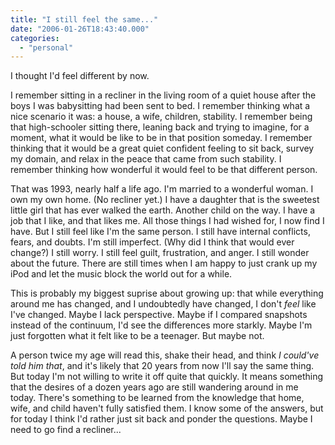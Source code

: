 ```yaml
---
title: "I still feel the same..."
date: "2006-01-26T18:43:40.000"
categories: 
  - "personal"
---
```


I thought I'd feel different by now.

I remember sitting in a recliner in the living room of a quiet house after the boys I was babysitting had been sent to bed. I remember thinking what a nice scenario it was: a house, a wife, children, stability. I remember being that high-schooler sitting there, leaning back and trying to imagine, for a moment, what it would be like to be in that position someday. I remember thinking that it would be a great quiet confident feeling to sit back, survey my domain, and relax in the peace that came from such stability. I remember thinking how wonderful it would feel to be that different person.

That was 1993, nearly half a life ago. I'm married to a wonderful woman. I own my own home. (No recliner yet.) I have a daughter that is the sweetest little girl that has ever walked the earth. Another child on the way. I have a job that I like, and that likes me. All those things I had wished for, I now find I have. But I still feel like I'm the same person. I still have internal conflicts, fears, and doubts. I'm still imperfect. (Why did I think that would ever change?) I still worry. I still feel guilt, frustration, and anger. I still wonder about the future. There are still times when I am happy to just crank up my iPod and let the music block the world out for a while.

This is probably my biggest suprise about growing up: that while everything around me has changed, and I undoubtedly have changed, I don't _feel_ like I've changed. Maybe I lack perspective. Maybe if I compared snapshots instead of the continuum, I'd see the differences more starkly. Maybe I'm just forgotten what it felt like to be a teenager. But maybe not.

A person twice my age will read this, shake their head, and think _I could've told him that_, and it's likely that 20 years from now I'll say the same thing. But today I'm not willing to write it off quite that quickly. It means something that the desires of a dozen years ago are still wandering around in me today. There's something to be learned from the knowledge that home, wife, and child haven't fully satisfied them. I know some of the answers, but for today I think I'd rather just sit back and ponder the questions. Maybe I need to go find a recliner...
